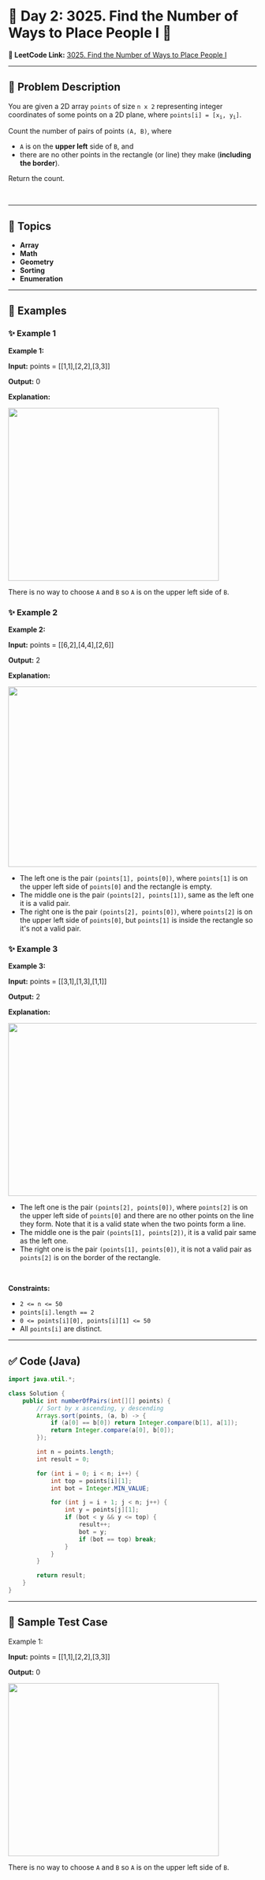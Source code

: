 # 📌 Day 2: 3025. Find the Number of Ways to Place People I 🎯

**🔗 LeetCode Link:** [3025. Find the Number of Ways to Place People I](https://leetcode.com/problems/find-the-number-of-ways-to-place-people-i/)

---

## 🧩 Problem Description

<p>You are given a 2D array <code>points</code> of size <code>n x 2</code> representing integer coordinates of some points on a 2D plane, where <code>points[i] = [x<sub>i</sub>, y<sub>i</sub>]</code>.</p>

<p>Count the number of pairs of points <code>(A, B)</code>, where</p>

<ul>
	<li><code>A</code> is on the <strong>upper left</strong> side of <code>B</code>, and</li>
	<li>there are no other points in the rectangle (or line) they make (<strong>including the border</strong>).</li>
</ul>

<p>Return the count.</p>

<p>&nbsp;</p>
<p><strong class="example">

---

## 🧠 Topics

- Array
- Math
- Geometry
- Sorting
- Enumeration
---

## 🧩 Examples

### ✨ Example 1

Example 1:</strong></p>

<div class="example-block">
<p><strong>Input:</strong> <span class="example-io">points = [[1,1],[2,2],[3,3]]</span></p>

<p><strong>Output:</strong> <span class="example-io">0</span></p>

<p><strong>Explanation:</strong></p>

<p><img src="https://assets.leetcode.com/uploads/2024/01/04/example1alicebob.png" style="width: 427px; height: 350px;" /></p>

<p>There is no way to choose <code>A</code> and <code>B</code> so <code>A</code> is on the upper left side of <code>B</code>.</p>
</div>

<p><strong class="example">

### ✨ Example 2

Example 2:</strong></p>

<div class="example-block">
<p><strong>Input:</strong> <span class="example-io">points = [[6,2],[4,4],[2,6]]</span></p>

<p><strong>Output:</strong> <span class="example-io">2</span></p>

<p><strong>Explanation:</strong></p>

<p><img height="365" src="https://assets.leetcode.com/uploads/2024/06/25/t2.jpg" width="1321" /></p>

<ul>
	<li>The left one is the pair <code>(points[1], points[0])</code>, where <code>points[1]</code> is on the upper left side of <code>points[0]</code> and the rectangle is empty.</li>
	<li>The middle one is the pair <code>(points[2], points[1])</code>, same as the left one it is a valid pair.</li>
	<li>The right one is the pair <code>(points[2], points[0])</code>, where <code>points[2]</code> is on the upper left side of <code>points[0]</code>, but <code>points[1]</code> is inside the rectangle so it&#39;s not a valid pair.</li>
</ul>
</div>

<p><strong class="example">

### ✨ Example 3

Example 3:</strong></p>

<div class="example-block">
<p><strong>Input:</strong> <span class="example-io">points = [[3,1],[1,3],[1,1]]</span></p>

<p><strong>Output:</strong> <span class="example-io">2</span></p>

<p><strong>Explanation:</strong></p>

<p><img src="https://assets.leetcode.com/uploads/2024/06/25/t3.jpg" style="width: 1269px; height: 350px;" /></p>

<ul>
	<li>The left one is the pair <code>(points[2], points[0])</code>, where <code>points[2]</code> is on the upper left side of <code>points[0]</code> and there are no other points on the line they form. Note that it is a valid state when the two points form a line.</li>
	<li>The middle one is the pair <code>(points[1], points[2])</code>, it is a valid pair same as the left one.</li>
	<li>The right one is the pair <code>(points[1], points[0])</code>, it is not a valid pair as <code>points[2]</code> is on the border of the rectangle.</li>
</ul>
</div>

<p>&nbsp;</p>
<p><strong>Constraints:</strong></p>

<ul>
	<li><code>2 &lt;= n &lt;= 50</code></li>
	<li><code>points[i].length == 2</code></li>
	<li><code>0 &lt;= points[i][0], points[i][1] &lt;= 50</code></li>
	<li>All <code>points[i]</code> are distinct.</li>
</ul>

---

## ✅ Code (Java)

```java
import java.util.*;

class Solution {
    public int numberOfPairs(int[][] points) {
        // Sort by x ascending, y descending
        Arrays.sort(points, (a, b) -> {
            if (a[0] == b[0]) return Integer.compare(b[1], a[1]);
            return Integer.compare(a[0], b[0]);
        });

        int n = points.length;
        int result = 0;

        for (int i = 0; i < n; i++) {
            int top = points[i][1];
            int bot = Integer.MIN_VALUE;

            for (int j = i + 1; j < n; j++) {
                int y = points[j][1];
                if (bot < y && y <= top) {
                    result++;
                    bot = y;
                    if (bot == top) break;
                }
            }
        }

        return result;
    }
}
```

---

## 🧪 Sample Test Case


Example 1:</strong></p>

<div class="example-block">
<p><strong>Input:</strong> <span class="example-io">points = [[1,1],[2,2],[3,3]]</span></p>

<p><strong>Output:</strong> <span class="example-io">0</span></p>

<p><img src="https://assets.leetcode.com/uploads/2024/01/04/example1alicebob.png" style="width: 427px; height: 350px;" /></p>

<p>There is no way to choose <code>A</code> and <code>B</code> so <code>A</code> is on the upper left side of <code>B</code>.</p>
</div>

<p><strong class="example">


